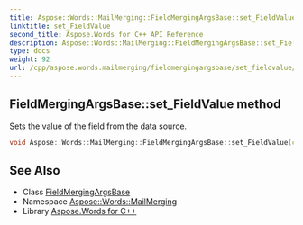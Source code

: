 ```yaml
---
title: Aspose::Words::MailMerging::FieldMergingArgsBase::set_FieldValue method
linktitle: set_FieldValue
second_title: Aspose.Words for C++ API Reference
description: Aspose::Words::MailMerging::FieldMergingArgsBase::set_FieldValue method. Sets the value of the field from the data source in C++.
type: docs
weight: 92
url: /cpp/aspose.words.mailmerging/fieldmergingargsbase/set_fieldvalue/
---
```

## FieldMergingArgsBase::set_FieldValue method


Sets the value of the field from the data source.

```cpp
void Aspose::Words::MailMerging::FieldMergingArgsBase::set_FieldValue(const System::SharedPtr<System::Object> &value)
```

## See Also

* Class [FieldMergingArgsBase](../)
* Namespace [Aspose::Words::MailMerging](../../)
* Library [Aspose.Words for C++](../../../)
